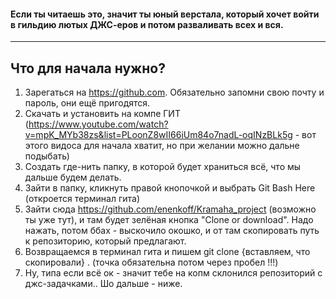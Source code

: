 #### Если ты читаешь это, значит ты юный верстала, который хочет войти в гильдию лютых ДЖС-еров и потом разваливать всех и вся.
________________________________________

## Что для начала нужно?

1. Зарегаться на https://github.com. Обязательно запомни свою почту и пароль, они ещё пригодятся.
2. Скачать и установить на компе ГИТ (https://www.youtube.com/watch?v=mpK_MYb38zs&list=PLoonZ8wII66iUm84o7nadL-oqINzBLk5g - вот этого видоса для начала хватит, но при желании можно дальне подыбать)
3. Создать где-нить папку, в которой будет храниться всё, что мы дальше будем делать.
4. Зайти в папку, кликнуть правой кнопочкой и выбрать Git Bash Here (откроется терминал гита)
5. Зайти сюда https://github.com/enenkoff/Kramaha_project (возможно ты уже тут), и там будет зелёная кнопка "Clone or download". Надо нажать, потом ббах - выскочило окошко, и от там скопировать путь к репозиторию, который предлагают.
6. Возвращаемся в терминал гита и пишем git clone {вставляем, что скопировали} . (точка обязательна потом через пробел !!!)
7. Ну, типа если всё ок - значит тебе на копм склонился репозиторий с джс-задачками.. Шо дальше - ниже.

